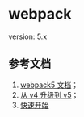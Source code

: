 # webpack

version: 5.x

## 参考文档

1. [webpack5 文档](https://webpack.docschina.org/concepts/)；
2. [从 v4 升级到 v5](https://webpack.docschina.org/migrate/5/)；
3. [快速开始](https://webpack.docschina.org/guides/getting-started)
